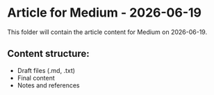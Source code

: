 # Article for Medium - 2026-06-19

This folder will contain the article content for Medium on 2026-06-19.

## Content structure:
- Draft files (.md, .txt)
- Final content
- Notes and references
